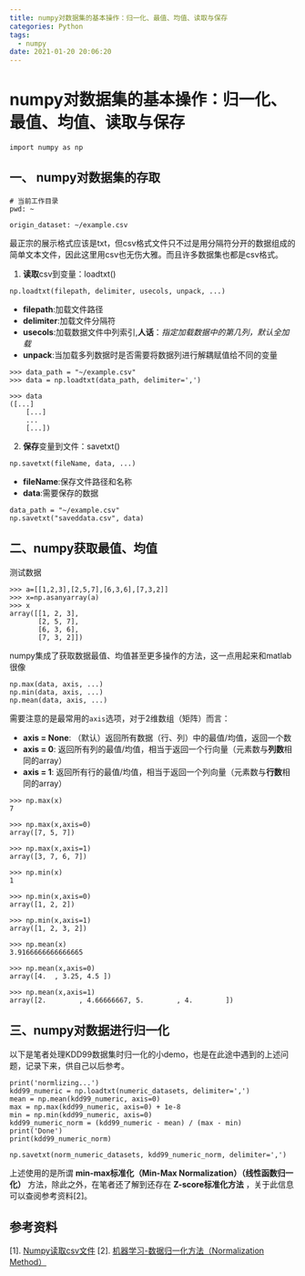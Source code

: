 ```yaml
---
title: numpy对数据集的基本操作：归一化、最值、均值、读取与保存
categories: Python
tags:
  - numpy
date: 2021-01-20 20:06:20
---
```



# numpy对数据集的基本操作：归一化、最值、均值、读取与保存

```
import numpy as np
```

## 一、 numpy对数据集的存取

```
# 当前工作目录
pwd: ~

origin_dataset: ~/example.csv
```

最正宗的展示格式应该是txt，但csv格式文件只不过是用分隔符分开的数据组成的简单文本文件，因此这里用csv也无伤大雅。而且许多数据集也都是csv格式。

1. **读取**csv到变量：loadtxt()

```
np.loadtxt(filepath, delimiter, usecols, unpack, ...)
```

+ **filepath**:加载文件路径
+ **delimiter**:加载文件分隔符
+ **usecols**:加载数据文件中列索引,**人话**：*指定加载数据中的第几列，默认全加载*
+ **unpack**:当加载多列数据时是否需要将数据列进行解耦赋值给不同的变量

```
>>> data_path = "~/example.csv"
>>> data = np.loadtxt(data_path, delimiter=',')

>>> data
([...]
    [...]
    ...
    [...])
```

2. **保存**变量到文件：savetxt()

```
np.savetxt(fileName, data, ...)
```

+ **fileName**:保存文件路径和名称
+ **data**:需要保存的数据

```
data_path = "~/example.csv"
np.savetxt("saveddata.csv", data)
```

## 二、numpy获取最值、均值

测试数据
```
>>> a=[[1,2,3],[2,5,7],[6,3,6],[7,3,2]]
>>> x=np.asanyarray(a)
>>> x
array([[1, 2, 3],
       [2, 5, 7],
       [6, 3, 6],
       [7, 3, 2]])
```
numpy集成了获取数据最值、均值甚至更多操作的方法，这一点用起来和matlab很像

```
np.max(data, axis, ...)
np.min(data, axis, ...)
np.mean(data, axis, ...)
```


需要注意的是最常用的`axis`选项，对于2维数组（矩阵）而言：

+ **axis = None**: （默认）返回所有数据（行、列）中的最值/均值，返回一个数
+ **axis = 0**: 返回所有列的最值/均值，相当于返回一个行向量（元素数与**列数**相同的array）
+ **axis = 1**: 返回所有行的最值/均值，相当于返回一个列向量（元素数与**行数**相同的array）

```
>>> np.max(x)
7

>>> np.max(x,axis=0)
array([7, 5, 7])

>>> np.max(x,axis=1)
array([3, 7, 6, 7])

>>> np.min(x)
1

>>> np.min(x,axis=0)
array([1, 2, 2])

>>> np.min(x,axis=1)
array([1, 2, 3, 2])

>>> np.mean(x)
3.9166666666666665

>>> np.mean(x,axis=0)
array([4.  , 3.25, 4.5 ])

>>> np.mean(x,axis=1)
array([2.        , 4.66666667, 5.        , 4.        ])
```

## 三、numpy对数据进行归一化

以下是笔者处理KDD99数据集时归一化的小demo，也是在此途中遇到的上述问题，记录下来，供自己以后参考。

```
print('normlizing...')
kdd99_numeric = np.loadtxt(numeric_datasets, delimiter=',')
mean = np.mean(kdd99_numeric, axis=0)
max = np.max(kdd99_numeric, axis=0) + 1e-8
min = np.min(kdd99_numeric, axis=0)
kdd99_numeric_norm = (kdd99_numeric - mean) / (max - min)
print('Done')
print(kdd99_numeric_norm)

np.savetxt(norm_numeric_datasets, kdd99_numeric_norm, delimiter=',')
```

上述使用的是所谓 **min-max标准化（Min-Max Normalization）（线性函数归一化）** 方法，除此之外，在笔者还了解到还存在 **Z-score标准化方法** ，关于此信息可以查阅参考资料[2]。

## 参考资料
[1]. [Numpy读取csv文件](https://blog.csdn.net/MESSI_JAMES/article/details/80487389)
[2]. [机器学习-数据归一化方法（Normalization Method）](https://blog.csdn.net/program_developer/article/details/78637711)